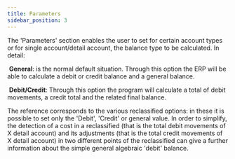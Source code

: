 ```yaml
---
title: Parameters
sidebar_position: 3
---
```


The 'Parameters' section enables the user to set for certain account types or for single account/detail account, the balance type to be calculated. In detail:

 **General**: is the normal default situation. Through this option the ERP will be able to calculate a debit or credit balance and a general balance.

 **Debit/Credit**: Through this option the program will calculate a total of debit movements, a credit total and the related final balance.

The reference corresponds to the various reclassified options: in these it is possible to set only the 'Debit', 'Credit' or general value. In order to simplify, the detection of a cost in a reclassified (that is the total debit movements of X detail account) and its adjustments (that is the total credit movements of X detail account) in two different points of the reclassified can give a further information about the simple general algebraic 'debit' balance.






